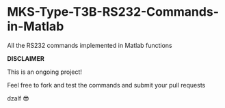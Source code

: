 # MKS-Type-T3B-RS232-Commands-in-Matlab
All the RS232 commands implemented in Matlab functions


**DISCLAIMER**

This is an ongoing project!

Feel free to fork and test the commands and submit your pull requests

dzalf :sunglasses:
